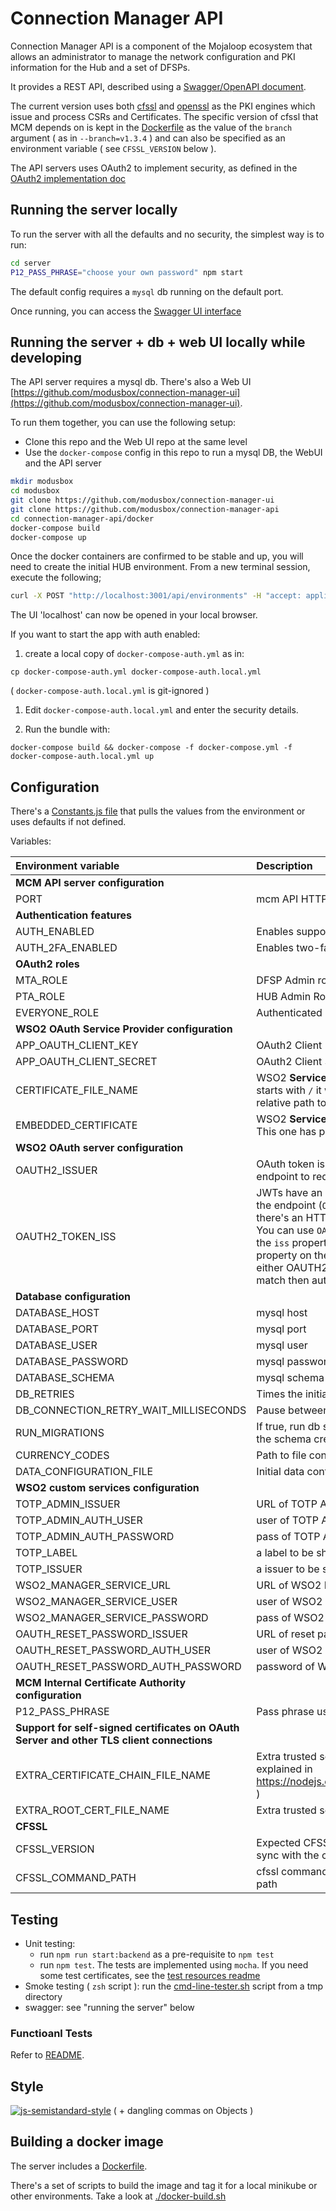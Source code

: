 # Connection Manager API

Connection Manager API is a component of the Mojaloop ecosystem that allows an administrator to manage the network configuration and PKI information for the Hub and a set of DFSPs.

It provides a REST API, described using a [Swagger/OpenAPI document](./server/src/api/swagger.yaml).

The current version uses both [cfssl](https://github.com/modusintegration/cfssl) and [openssl](https://www.openssl.org/) as the PKI engines which issue and process CSRs and Certificates. The specific version of cfssl that MCM depends on is kept in the [Dockerfile](./server/Dockerfile) as the value of the `branch` argument ( as in `--branch=v1.3.4` ) and can also be specified as an environment variable ( see `CFSSL_VERSION` below ).

The API servers uses OAuth2 to implement security, as defined in the [OAuth2 implementation doc](./oauth2.md)

## Running the server locally

To run the server with all the defaults and no security, the simplest way is to run:

```bash
cd server
P12_PASS_PHRASE="choose your own password" npm start
```

The default config requires a `mysql` db running on the default port.

Once running, you can access the [Swagger UI interface](http://localhost:3001/docs)

## Running the server + db + web UI locally while developing

The API server requires a mysql db. There's also a Web UI [https://github.com/modusbox/connection-manager-ui](https://github.com/modusbox/connection-manager-ui).

To run them together, you can use the following setup:

- Clone this repo and the Web UI repo at the same level
- Use the `docker-compose` config in this repo to run a mysql DB, the WebUI and the API server

```bash
mkdir modusbox
cd modusbox
git clone https://github.com/modusbox/connection-manager-ui
git clone https://github.com/modusbox/connection-manager-api
cd connection-manager-api/docker
docker-compose build
docker-compose up
```

Once the docker containers are confirmed to be stable and up, you will need to create the initial HUB environment. From a new terminal
 session, execute the following;

 ```bash
curl -X POST "http://localhost:3001/api/environments" -H "accept: application/json" -H "Content-Type: application/json" -d "{ \"name\": \"DEV\", \"defaultDN\": { \"CN\": \"tes1.centralhub.modusbox.live\", \"O\": \"Modusbox\", \"OU\": \"MCM\" }}"
 ```

The UI 'localhost' can now be opened in your local browser.

If you want to start the app with auth enabled:

1) create a local copy of `docker-compose-auth.yml` as in:

`cp docker-compose-auth.yml docker-compose-auth.local.yml`

( `docker-compose-auth.local.yml` is git-ignored )

1) Edit `docker-compose-auth.local.yml` and enter the security details.

1) Run the bundle with:

`docker-compose build && docker-compose -f docker-compose.yml -f docker-compose-auth.local.yml up`


## Configuration

There's a [Constants.js file](./server/src/constants/Constants.js) that pulls the values from the environment or uses defaults if not defined.

Variables:

|Environment variable|Description|Default Value
:---|:---|:---
| **MCM API server configuration**
|PORT|mcm API HTTP port|3001
| **Authentication features**
|AUTH_ENABLED|Enables support for OAuth2. 'TRUE' to enable| (disabled)
|AUTH_2FA_ENABLED|Enables two-factor authentication 'TRUE' to enable| (disabled)
| **OAuth2 roles**
|MTA_ROLE|DFSP Admin role|'Application/MTA'
|PTA_ROLE|HUB Admin Role|'Application/PTA'
|EVERYONE_ROLE|Authenticated users role|'Internal/everyone'
| **WSO2 OAuth Service Provider configuration**
|APP_OAUTH_CLIENT_KEY|OAuth2 Client Key. Configured in WSO2 IM Service Provider|
|APP_OAUTH_CLIENT_SECRET|OAuth2 Client Secret. Configured in WSO2 IM Service Provider|
|CERTIFICATE_FILE_NAME|WSO2 **Service Provider** Public Certificate filename. If the value starts with `/` it will be read as an absolute path, otherwise as a relative path to the app dir|'resources/wso2carbon-publickey.cert'
|EMBEDDED_CERTIFICATE|WSO2 **Service Provider** Public Certificate PEM-encoded string. This one has priority over the previous var|
| **WSO2 OAuth server configuration**
|OAUTH2_ISSUER|OAuth token issuer endpoint. This service will connect to this endpoint to request the JWTs |https://WSO2_IM_SERVER:9443/oauth2/token
|OAUTH2_TOKEN_ISS|JWTs have an `iss` property. This property is usually the same as the endpoint (`OAUTH2_ISSUER`), but it may differ for example if there's an HTTP gateway with a different endpoint in between. You can use `OAUTH2_TOKEN_ISS` to specify the expected value of the `iss` property. This service validates that the value of the `iss` property on the JWT it receives on the API calls either is equal to either OAUTH2_ISSUER or OAUTH2_TOKEN_ISS; if there's no match then authentication will fail with a 401.|
| **Database configuration**
|DATABASE_HOST|mysql host|localhost
|DATABASE_PORT|mysql port|3306
|DATABASE_USER|mysql user|mcm
|DATABASE_PASSWORD|mysql password|mcm
|DATABASE_SCHEMA|mysql schema|mcm
|DB_RETRIES|Times the initial connection to the DB will be retried|10,
|DB_CONNECTION_RETRY_WAIT_MILLISECONDS|Pause between retries|5000,
|RUN_MIGRATIONS|If true, run db schema migration at startup. Can always be true as the schema creation is idempotent|true,
|CURRENCY_CODES|Path to file containing all the supported currency codes|'./data/currencyCodes.json',
|DATA_CONFIGURATION_FILE|Initial data configuration path. See specific doc|'./data/sampleConfiguration.json'
| **WSO2 custom services configuration**
|TOTP_ADMIN_ISSUER|URL of TOTP Admin (WSO2)|
|TOTP_ADMIN_AUTH_USER|user of TOTP Admin|
|TOTP_ADMIN_AUTH_PASSWORD|pass of TOTP Admin|
|TOTP_LABEL|a label to be shown with 2FA|
|TOTP_ISSUER|a issuer to be shown with 2FA|MCM
|WSO2_MANAGER_SERVICE_URL|URL of WSO2 Manager Service|
|WSO2_MANAGER_SERVICE_USER|user of WSO2 Manager Service|
|WSO2_MANAGER_SERVICE_PASSWORD|pass of WSO2 Manager Service|
|OAUTH_RESET_PASSWORD_ISSUER|URL of reset password issuer (WSO2)|
|OAUTH_RESET_PASSWORD_AUTH_USER|user of WSO2 reset password service (WSO2)|
|OAUTH_RESET_PASSWORD_AUTH_PASSWORD|password of WSO2 reset password service (WSO2)|
| **MCM Internal Certificate Authority configuration**
|P12_PASS_PHRASE|Pass phrase used to save the internal CA Key in the DB.|
| **Support for self-signed certificates on OAuth Server and other TLS client connections**
|EXTRA_CERTIFICATE_CHAIN_FILE_NAME|Extra trusted server certificate chain file name ( PEM-encoded, as explained in https://nodejs.org/api/tls.html#tls_tls_createsecurecontext_options )|
|EXTRA_ROOT_CERT_FILE_NAME|Extra trusted server root certificate file name|
| **CFSSL**
|CFSSL_VERSION|Expected CFSSL version to use. Should be updated to keep in sync with the cfssl development|1.3.4
|CFSSL_COMMAND_PATH|cfssl command; it should be just cfssl if it's in the PATH or the full path|cfssl

## Testing

- Unit testing:
  - run `npm run start:backend` as a pre-requisite to `npm test`
  - run `npm test`. The tests are implemented using `mocha`. If you need some test certificates, see the [test resources readme](./server/test/resources/README.md)
- Smoke testing ( `zsh` script ): run the [cmd-line-tester.sh](./scripts/cmd-line-tester.sh) script from a tmp directory
- swagger: see "running the server" below

### Functioanl Tests

Refer to [README](./functional-tests/README.md).

## Style

[![js-semistandard-style](https://cdn.rawgit.com/flet/semistandard/master/badge.svg)](https://github.com/Flet/semistandard)
 ( + dangling commas on Objects )

## Building a docker image

The server includes a [Dockerfile](./server/Dockerfile).

There's a set of scripts to build the image and tag it for a local minikube or other environments. Take a look at [./docker-build.sh](./docker-build.sh)
